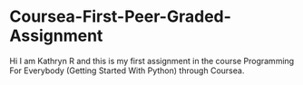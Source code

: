 # Coursea-First-Peer-Graded-Assignment
Hi I am Kathryn R and this is my first assignment in the course Programming For Everybody (Getting Started With Python) through Coursea. 
